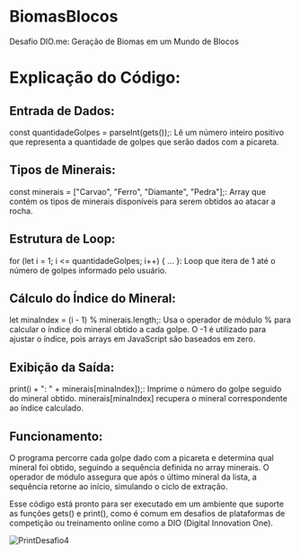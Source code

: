# BiomasBlocos
Desafio DIO.me: Geração de Biomas em um Mundo de Blocos

# Explicação do Código:

## Entrada de Dados:

const quantidadeGolpes = parseInt(gets());: Lê um número inteiro positivo que representa a quantidade de golpes que serão dados com a picareta.

## Tipos de Minerais:

const minerais = ["Carvao", "Ferro", "Diamante", "Pedra"];: Array que contém os tipos de minerais disponíveis para serem obtidos ao atacar a rocha.

## Estrutura de Loop:

for (let i = 1; i <= quantidadeGolpes; i++) { ... }: Loop que itera de 1 até o número de golpes informado pelo usuário.

## Cálculo do Índice do Mineral:

let minaIndex = (i - 1) % minerais.length;: Usa o operador de módulo % para calcular o índice do mineral obtido a cada golpe. O -1 é utilizado para ajustar o índice, pois arrays em JavaScript são baseados em zero.

## Exibição da Saída:

print(i + ": " + minerais[minaIndex]);: Imprime o número do golpe seguido do mineral obtido. minerais[minaIndex] recupera o mineral correspondente ao índice calculado.

## Funcionamento:

O programa percorre cada golpe dado com a picareta e determina qual mineral foi obtido, seguindo a sequência definida no array minerais. O operador de módulo assegura que após o último mineral da lista, a sequência retorne ao início, simulando o ciclo de extração.

Esse código está pronto para ser executado em um ambiente que suporte as funções gets() e print(), como é comum em desafios de plataformas de competição ou treinamento online como a DIO (Digital Innovation One).

![PrintDesafio4](https://github.com/user-attachments/assets/7a523b9f-47ae-47e1-9002-682fc146ffc5)
